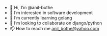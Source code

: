 - 👋 Hi, I’m @anil-bothe
- 👀 I’m interested in software development
- 🌱 I’m currently learning golang
- 💞️ I’m looking to collaborate on django/python
- 📫 How to reach me anil_bothe@yahoo.com

<!---
anil-bothe/anil-bothe is a ✨ special ✨ repository because its `README.md` (this file) appears on your GitHub profile.
You can click the Preview link to take a look at your changes.
--->
